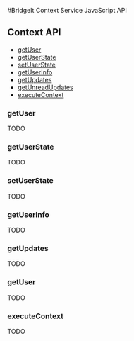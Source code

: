 #BridgeIt Context Service JavaScript API

## Context API

* [getUser](#getUser)
* [getUserState](#getUserState)
* [setUserState](#setUserState)
* [getUserInfo](#getUserInfo)
* [getUpdates](#getUpdates)
* [getUnreadUpdates](#getUnreadUpdates)
* [executeContext](#executeContext)

### <a name="getUser"></a>getUser

TODO

### <a name="getUserState"></a>getUserState

TODO

### <a name="setUserState"></a>setUserState

TODO

### <a name="getUserInfo"></a>getUserInfo

TODO

### <a name="getUpdates"></a>getUpdates

TODO

### <a name="getUser"></a>getUser

TODO

### <a name="executeContext"></a>executeContext

TODO
